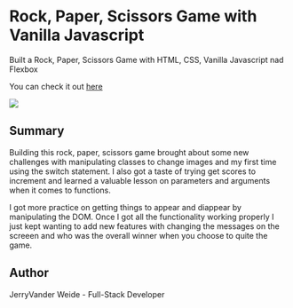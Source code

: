 <h1>Rock, Paper, Scissors Game with Vanilla Javascript </h1>

Built a Rock, Paper, Scissors Game with HTML, CSS, Vanilla Javascript nad Flexbox

You can check it out [here](https://jerryvw.github.io/rps-game/)

<img src="img/RPS_creenshot.png">

<h2>Summary</h2> 

<p>Building this rock, paper, scissors game brought about some new challenges with manipulating classes to change images and my first time using the switch statement. I also got a taste of trying get scores to increment and learned a valuable lesson on parameters and arguments when it comes to functions.</p> 

<p>I got more practice on getting things to appear and diappear by manipulating the DOM. Once I got all the functionality working properly I just kept wanting to add new features with changing the messages on the screeen and who was the overall winner when you choose to quite the game.</p>

<h2>Author</h2>

<p>JerryVander Weide - Full-Stack Developer</p>